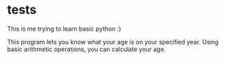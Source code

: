 # tests
This is me trying to learn basic python :)

This program lets you know what your age is on your specified year. Using basic arithmetic operations, you can calculate your age. 
